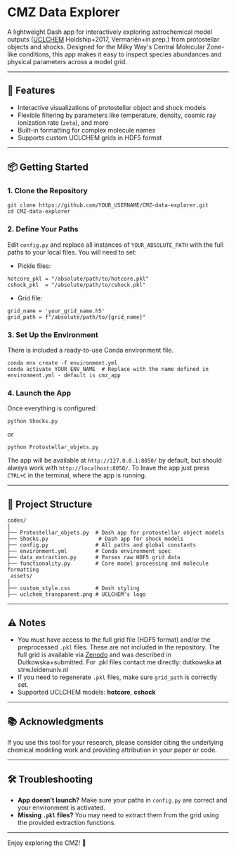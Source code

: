 # CMZ Data Explorer

A lightweight Dash app for interactively exploring astrochemical model outputs ([UCLCHEM](https://github.com/uclchem) Holdship+2017, Vermariën+in prep.) from protostellar objects and shocks. Designed for the Milky Way's Central Molecular Zone-like conditions, this app makes it easy to inspect species abundances and physical parameters across a model grid.

---

## 🚀 Features

- Interactive visualizations of protostellar object and shock models  
- Flexible filtering by parameters like temperature, density, cosmic ray ionization rate (`zeta`), and more  
- Built-in formatting for complex molecule names  
- Supports custom UCLCHEM grids in HDF5 format 

---

## 📦 Getting Started

### 1. Clone the Repository

```
git clone https://github.com/YOUR_USERNAME/CMZ-data-explorer.git
cd CMZ-data-explorer
```

### 2. Define Your Paths

Edit `config.py` and replace all instances of `YOUR_ABSOLUTE_PATH` with the full paths to your local files. You will need to set:

- Pickle files:

```
hotcore_pkl = "/absolute/path/to/hotcore.pkl"
cshock_pkl  = "/absolute/path/to/cshock.pkl"
```

- Grid file:

```
grid_name = 'your_grid_name.h5'
grid_path = f"/absolute/path/to/{grid_name}"
```

### 3. Set Up the Environment

There is included a ready-to-use Conda environment file.

```
conda env create -f environment.yml
conda activate YOUR_ENV_NAME  # Replace with the name defined in environment.yml - default is cmz_app
```

### 4. Launch the App

Once everything is configured:

```
python Shocks.py
```
or 
```
python Protostellar_objets.py
```
The app will be available at `http://127.0.0.1:8050/` by default, but should always work with `http://localhost:8050/`. To leave the app just press `CTRL+C` in the terminal, where the app is running.

---

## 📁 Project Structure

```
codes/
│
├── Protostellar_objets.py  # Dash app for protostellar object models
├── Shocks.py                # Dash app for shock models
├── config.py               # All paths and global constants
├── environment.yml         # Conda environment spec
├── data_extraction.py      # Parses raw HDF5 grid data
├── functionality.py        # Core model processing and molecule formatting
 assets/ 
│
├── custom_style.css        # Dash styling
├── uclchem_transparent.png # UCLCHEM's logo
```
---

## ⚠️ Notes

- You must have access to the full grid file (HDF5 format) and/or the preprocessed `.pkl` files. These are not included in the repository. The full grid is available via [Zenodo](https://doi.org/10.5281/zenodo.1567494) and was described in Dutkowska+submitted. For .pkl files contact me directly: dutkowska **at** strw.leidenuniv.nl
- If you need to regenerate `.pkl` files, make sure `grid_path` is correctly set.
- Supported UCLCHEM models: **hotcore**, **cshock**

---

## 📚 Acknowledgments

If you use this tool for your research, please consider citing the underlying chemical modeling work and providing attribution in your paper or code.

---

## 🛠️ Troubleshooting

- **App doesn’t launch?** Make sure your paths in `config.py` are correct and your environment is activated.
- **Missing `.pkl` files?** You may need to extract them from the grid using the provided extraction functions.

---

Enjoy exploring the CMZ! 🌌